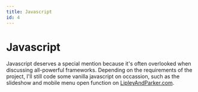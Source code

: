 ```yaml
---
title: Javascript
id: 4
---
```


# **Javascript**

Javascript deserves a special mention because it's often overlooked when
discussing all-powerful frameworks. Depending on the requirements of the
project, I'll still code some vanilla javascript on occassion, such as the
slideshow and mobile menu open function on
[LipleyAndParker.com](http://lipleyandparker.com).
